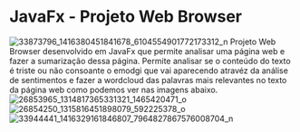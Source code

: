 # JavaFx - Projeto Web Browser

![33873796_1416380451841678_6104554901772173312_n](https://user-images.githubusercontent.com/92939227/223750829-4f148ff3-ac20-4b02-b2f5-38dcc7f635fe.png)
 Projeto Web Browser desenvolvido em JavaFx que permite analisar uma página web e fazer a sumarização dessa página. 
 Permite analisar se o conteúdo do texto é triste ou não consoante o emodgi que vai aparecendo atravéz da análise de sentimentos e fazer a wordcloud das palavras mais relevantes no texto da página web como podemos ver nas imagens abaixo.  
![26853965_1314817365331321_1465420471_o](https://user-images.githubusercontent.com/92939227/223750814-9739cd6a-b5af-4ee1-86a4-e92566e1b5b9.png)
![26854250_1315816451898079_592225378_o](https://user-images.githubusercontent.com/92939227/223750822-8dbdd8e1-dc6c-4253-9afc-aa45d2d3cfbd.png)
![33944441_1416329161846807_7964827867576008704_n](https://user-images.githubusercontent.com/92939227/223750824-eb71fbfa-b996-48cb-9980-f6eadd31a3ff.png)
